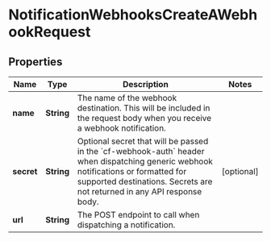 

# NotificationWebhooksCreateAWebhookRequest


## Properties

| Name | Type | Description | Notes |
|------------ | ------------- | ------------- | -------------|
|**name** | **String** | The name of the webhook destination. This will be included in the request body when you receive a webhook notification. |  |
|**secret** | **String** | Optional secret that will be passed in the &#x60;cf-webhook-auth&#x60; header when dispatching generic webhook notifications or formatted for supported destinations. Secrets are not returned in any API response body. |  [optional] |
|**url** | **String** | The POST endpoint to call when dispatching a notification. |  |



